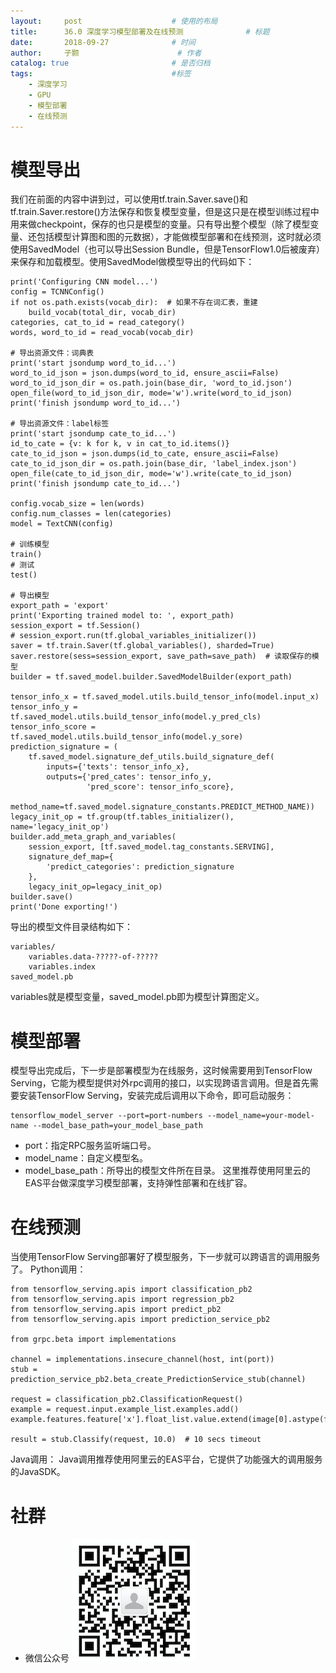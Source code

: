 ```yaml
---
layout:     post   				    # 使用的布局
title:      36.0 深度学习模型部署及在线预测				# 标题 
date:       2018-09-27 				# 时间
author:     子颢 						# 作者
catalog: true 						# 是否归档
tags:								#标签
    - 深度学习
    - GPU
    - 模型部署
    - 在线预测
---
```


# 模型导出

我们在前面的内容中讲到过，可以使用tf.train.Saver.save()和tf.train.Saver.restore()方法保存和恢复模型变量，但是这只是在模型训练过程中用来做checkpoint，保存的也只是模型的变量。只有导出整个模型（除了模型变量、还包括模型计算图和图的元数据），才能做模型部署和在线预测，这时就必须使用SavedModel（也可以导出Session Bundle，但是TensorFlow1.0后被废弃）来保存和加载模型。使用SavedModel做模型导出的代码如下：
```
print('Configuring CNN model...')
config = TCNNConfig()
if not os.path.exists(vocab_dir):  # 如果不存在词汇表，重建
    build_vocab(total_dir, vocab_dir)
categories, cat_to_id = read_category()
words, word_to_id = read_vocab(vocab_dir)

# 导出资源文件：词典表
print('start jsondump word_to_id...')
word_to_id_json = json.dumps(word_to_id, ensure_ascii=False)
word_to_id_json_dir = os.path.join(base_dir, 'word_to_id.json')
open_file(word_to_id_json_dir, mode='w').write(word_to_id_json)
print('finish jsondump word_to_id...')

# 导出资源文件：label标签
print('start jsondump cate_to_id...')
id_to_cate = {v: k for k, v in cat_to_id.items()}
cate_to_id_json = json.dumps(id_to_cate, ensure_ascii=False)
cate_to_id_json_dir = os.path.join(base_dir, 'label_index.json')
open_file(cate_to_id_json_dir, mode='w').write(cate_to_id_json)
print('finish jsondump cate_to_id...')

config.vocab_size = len(words)
config.num_classes = len(categories)
model = TextCNN(config)

# 训练模型
train()
# 测试
test()

# 导出模型
export_path = 'export'
print('Exporting trained model to: ', export_path)
session_export = tf.Session()
# session_export.run(tf.global_variables_initializer())
saver = tf.train.Saver(tf.global_variables(), sharded=True)
saver.restore(sess=session_export, save_path=save_path)  # 读取保存的模型
builder = tf.saved_model.builder.SavedModelBuilder(export_path)

tensor_info_x = tf.saved_model.utils.build_tensor_info(model.input_x)
tensor_info_y = tf.saved_model.utils.build_tensor_info(model.y_pred_cls)
tensor_info_score = tf.saved_model.utils.build_tensor_info(model.y_sore)
prediction_signature = (
    tf.saved_model.signature_def_utils.build_signature_def(
        inputs={'texts': tensor_info_x},
        outputs={'pred_cates': tensor_info_y,
                 'pred_score': tensor_info_score},
        method_name=tf.saved_model.signature_constants.PREDICT_METHOD_NAME))
legacy_init_op = tf.group(tf.tables_initializer(), name='legacy_init_op')
builder.add_meta_graph_and_variables(
    session_export, [tf.saved_model.tag_constants.SERVING],
    signature_def_map={
        'predict_categories': prediction_signature
    },
    legacy_init_op=legacy_init_op)
builder.save()
print('Done exporting!')
```
导出的模型文件目录结构如下：
```
variables/
    variables.data-?????-of-?????
    variables.index
saved_model.pb
```
variables就是模型变量，saved_model.pb即为模型计算图定义。

# 模型部署

模型导出完成后，下一步是部署模型为在线服务，这时候需要用到TensorFlow Serving，它能为模型提供对外rpc调用的接口，以实现跨语言调用。但是首先需要安装TensorFlow Serving，安装完成后调用以下命令，即可启动服务：
```
tensorflow_model_server --port=port-numbers --model_name=your-model-name --model_base_path=your_model_base_path
```
- port：指定RPC服务监听端口号。
- model_name：自定义模型名。
- model_base_path：所导出的模型文件所在目录。
这里推荐使用阿里云的EAS平台做深度学习模型部署，支持弹性部署和在线扩容。

# 在线预测

当使用TensorFlow Serving部署好了模型服务，下一步就可以跨语言的调用服务了。
Python调用：
```
from tensorflow_serving.apis import classification_pb2
from tensorflow_serving.apis import regression_pb2
from tensorflow_serving.apis import predict_pb2
from tensorflow_serving.apis import prediction_service_pb2

from grpc.beta import implementations

channel = implementations.insecure_channel(host, int(port))
stub = prediction_service_pb2.beta_create_PredictionService_stub(channel)

request = classification_pb2.ClassificationRequest()
example = request.input.example_list.examples.add()
example.features.feature['x'].float_list.value.extend(image[0].astype(float))

result = stub.Classify(request, 10.0)  # 10 secs timeout
```
Java调用：
Java调用推荐使用阿里云的EAS平台，它提供了功能强大的调用服务的JavaSDK。

# 社群

- 微信公众号
	![562929489](/img/wxgzh_ewm.png)